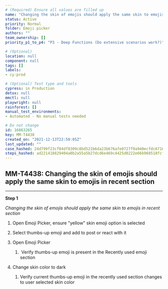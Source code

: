 ```yaml
---
# (Required) Ensure all values are filled up
name: "Changing the skin of emojis should apply the same skin to emojis in recent section"
status: Active
priority: Normal
folder: Emoji picker
authors: ""
team_ownership: []
priority_p1_to_p4: "P3 - Deep Functions (Do extensive scenarios work?)"

# (Optional)
location: null
component: null
tags: []
labels: 
- cy-prod

# (Optional) Test type and tools
cypress: in Production
detox: null
mmctl: null
playwright: null
rainforest: []
manual_test_environments: 
- Automated - No manual tests needed

# Do not change
id: 16863265
key: MM-T4438
created_on: "2021-12-13T22:50:05Z"
last_updated: ""
case_hashed: 24d799f23cf84df8309c8bd521b6da23b676afe0727f9a940ecfdc67164a1049955a5d8b49d3f98fbc15563eeebeeefc
steps_hashed: ad221418829404a0b2a55a5b27dcd6e469c4425d0222e66b968518fcf996cb525dc77824ae33e5db107d7837eed5fe41
---
```


<!-- (Auto-generated) Based on frontmatter's "key" and "name" -->

## MM-T4438: Changing the skin of emojis should apply the same skin to emojis in recent section

---

**Step 1**

_Changing the skin of emojis should apply the same skin to emojis in recent section_

1. Open Emoji Picker, ensure "yellow" skin emoji option is selected

2. Select thumbs-up emoji and add to post or react with it

3. Open Emoji Picker

   1.  Verify thumbs-up emoji is present in the Recently used emoji section

4. Change skin color to dark

   1. Verify current thumbs-up emoji in the recently used section changes to user selected skin color
